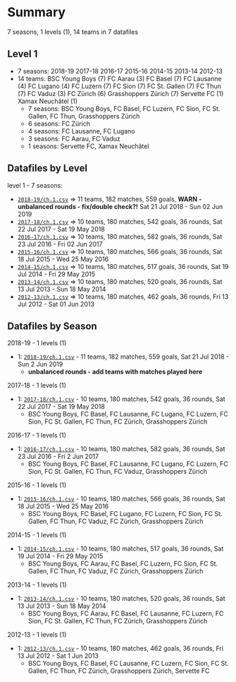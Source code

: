 # Summary

7 seasons, 1 levels (1), 14 teams in 7 datafiles

## Level 1

- 7 seasons: 2018-19 2017-18 2016-17 2015-16 2014-15 2013-14 2012-13 
- 14 teams: BSC Young Boys (7) FC Aarau (3) FC Basel (7) FC Lausanne (4) FC Lugano (4) FC Luzern (7) FC Sion (7) FC St. Gallen (7) FC Thun (7) FC Vaduz (3) FC Zürich (6) Grasshoppers Zürich (7) Servette FC (1) Xamax Neuchâtel (1) 
  - 7 seasons: BSC Young Boys, FC Basel, FC Luzern, FC Sion, FC St. Gallen, FC Thun, Grasshoppers Zürich
  - 6 seasons: FC Zürich
  - 4 seasons: FC Lausanne, FC Lugano
  - 3 seasons: FC Aarau, FC Vaduz
  - 1 seasons: Servette FC, Xamax Neuchâtel



## Datafiles by Level

level 1 - 7 seasons:
- [`2018-19/ch.1.csv`](2018-19/ch.1.csv) =>  11 teams,  182 matches,  559 goals,  **WARN - unbalanced rounds - fix/double check?!** Sat 21 Jul 2018 - Sun 02 Jun 2019
- [`2017-18/ch.1.csv`](2017-18/ch.1.csv) =>  10 teams,  180 matches,  542 goals,  36 rounds,  Sat 22 Jul 2017 - Sat 19 May 2018
- [`2016-17/ch.1.csv`](2016-17/ch.1.csv) =>  10 teams,  180 matches,  582 goals,  36 rounds,  Sat 23 Jul 2016 - Fri 02 Jun 2017
- [`2015-16/ch.1.csv`](2015-16/ch.1.csv) =>  10 teams,  180 matches,  566 goals,  36 rounds,  Sat 18 Jul 2015 - Wed 25 May 2016
- [`2014-15/ch.1.csv`](2014-15/ch.1.csv) =>  10 teams,  180 matches,  517 goals,  36 rounds,  Sat 19 Jul 2014 - Fri 29 May 2015
- [`2013-14/ch.1.csv`](2013-14/ch.1.csv) =>  10 teams,  180 matches,  520 goals,  36 rounds,  Sat 13 Jul 2013 - Sun 18 May 2014
- [`2012-13/ch.1.csv`](2012-13/ch.1.csv) =>  10 teams,  180 matches,  462 goals,  36 rounds,  Fri 13 Jul 2012 - Sat 01 Jun 2013



## Datafiles by Season

2018-19 - 1 levels (1)
  - 1: [`2018-19/ch.1.csv`](2018-19/ch.1.csv) -  11 teams,  182 matches,  559 goals,  Sat 21 Jul 2018 - Sun 2 Jun 2019
    - **unbalanced rounds - add teams with matches played here**


2017-18 - 1 levels (1)
  - 1: [`2017-18/ch.1.csv`](2017-18/ch.1.csv) -  10 teams,  180 matches,  542 goals,  36 rounds,  Sat 22 Jul 2017 - Sat 19 May 2018
    - BSC Young Boys, FC Basel, FC Lausanne, FC Lugano, FC Luzern, FC Sion, FC St. Gallen, FC Thun, FC Zürich, Grasshoppers Zürich


2016-17 - 1 levels (1)
  - 1: [`2016-17/ch.1.csv`](2016-17/ch.1.csv) -  10 teams,  180 matches,  582 goals,  36 rounds,  Sat 23 Jul 2016 - Fri 2 Jun 2017
    - BSC Young Boys, FC Basel, FC Lausanne, FC Lugano, FC Luzern, FC Sion, FC St. Gallen, FC Thun, FC Vaduz, Grasshoppers Zürich


2015-16 - 1 levels (1)
  - 1: [`2015-16/ch.1.csv`](2015-16/ch.1.csv) -  10 teams,  180 matches,  566 goals,  36 rounds,  Sat 18 Jul 2015 - Wed 25 May 2016
    - BSC Young Boys, FC Basel, FC Lugano, FC Luzern, FC Sion, FC St. Gallen, FC Thun, FC Vaduz, FC Zürich, Grasshoppers Zürich


2014-15 - 1 levels (1)
  - 1: [`2014-15/ch.1.csv`](2014-15/ch.1.csv) -  10 teams,  180 matches,  517 goals,  36 rounds,  Sat 19 Jul 2014 - Fri 29 May 2015
    - BSC Young Boys, FC Aarau, FC Basel, FC Luzern, FC Sion, FC St. Gallen, FC Thun, FC Vaduz, FC Zürich, Grasshoppers Zürich


2013-14 - 1 levels (1)
  - 1: [`2013-14/ch.1.csv`](2013-14/ch.1.csv) -  10 teams,  180 matches,  520 goals,  36 rounds,  Sat 13 Jul 2013 - Sun 18 May 2014
    - BSC Young Boys, FC Aarau, FC Basel, FC Lausanne, FC Luzern, FC Sion, FC St. Gallen, FC Thun, FC Zürich, Grasshoppers Zürich


2012-13 - 1 levels (1)
  - 1: [`2012-13/ch.1.csv`](2012-13/ch.1.csv) -  10 teams,  180 matches,  462 goals,  36 rounds,  Fri 13 Jul 2012 - Sat 1 Jun 2013
    - BSC Young Boys, FC Basel, FC Lausanne, FC Luzern, FC Sion, FC St. Gallen, FC Thun, FC Zürich, Grasshoppers Zürich, Servette FC


